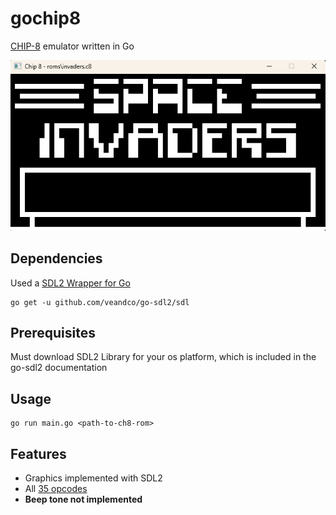 
# gochip8

[CHIP-8](https://en.wikipedia.org/wiki/CHIP-8) emulator written in Go

![chip8](chip8.png)

## Dependencies

Used a [SDL2 Wrapper for Go](https://github.com/veandco/go-sdl2)

```
go get -u github.com/veandco/go-sdl2/sdl
```

## Prerequisites

Must download SDL2 Library for your os platform, which is included in the go-sdl2 documentation

## Usage

```
go run main.go <path-to-ch8-rom>
```
## Features
- Graphics implemented with SDL2
- All [35 opcodes](https://en.wikipedia.org/wiki/CHIP-8#Opcode_table)
- **Beep tone not implemented**
